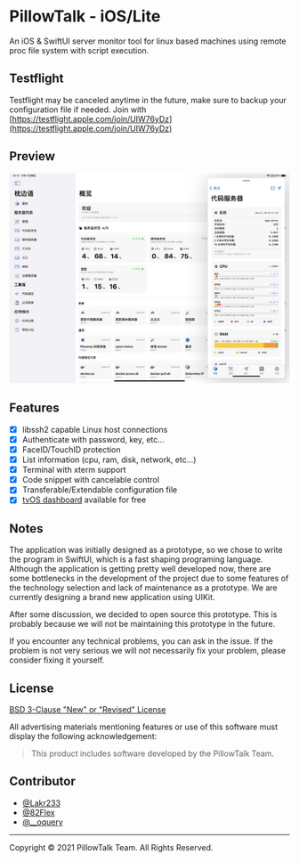 # PillowTalk - iOS/Lite

An iOS & SwiftUI server monitor tool for linux based machines using remote proc file system with script execution.

## Testflight

Testflight may be canceled anytime in the future, make sure to backup your configuration file if needed. Join with [https://testflight.apple.com/join/UIW76yDz](https://testflight.apple.com/join/UIW76yDz)

## Preview

![Preview](./Resource/Preview.png)

## Features

- [x] libssh2 capable Linux host connections
- [x] Authenticate with password, key, etc...
- [x] FaceID/TouchID protection
- [x] List information (cpu, ram, disk, network, etc...)
- [x] Terminal with xterm support
- [x] Code snippet with cancelable control
- [x] Transferable/Extendable configuration file
- [x] [tvOS dashboard](https://apps.apple.com/us/app/%E6%9E%95%E8%BE%B9%E8%AF%AD%E7%9C%8B%E6%9D%BF/id1565555565) available for free

## Notes

The application was initially designed as a prototype, so we chose to write the program in SwiftUI, which is a fast shaping programing language. Although the application is getting pretty well developed now, there are some bottlenecks in the development of the project due to some features of the technology selection and lack of maintenance as a prototype. We are currently designing a brand new application using UIKit. 

After some discussion, we decided to open source this prototype. This is probably because we will not be maintaining this prototype in the future. 

If you encounter any technical problems, you can ask in the issue. If the problem is not very serious we will not necessarily fix your problem, please consider fixing it yourself.

## License

[BSD 3-Clause "New" or "Revised" License](./LICENSE)

All advertising materials mentioning features or use of this software must display the following acknowledgement:

> This product includes software developed by the PillowTalk Team.

## Contributor

- [@Lakr233](https://twitter.com/Lakr233)
- [@82Flex](https://twitter.com/82Flex)
- [@__oquery](https://twitter.com/__oquery)

---

Copyright © 2021 PillowTalk Team. All Rights Reserved.